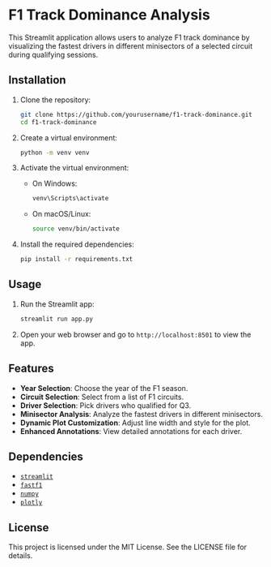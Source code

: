 # F1 Track Dominance Analysis

This Streamlit application allows users to analyze F1 track dominance by visualizing the fastest drivers in different minisectors of a selected circuit during qualifying sessions.

## Installation

1. Clone the repository:
    ```sh
    git clone https://github.com/yourusername/f1-track-dominance.git
    cd f1-track-dominance
    ```

2. Create a virtual environment:
    ```sh
    python -m venv venv
    ```

3. Activate the virtual environment:
    - On Windows:
        ```sh
        venv\Scripts\activate
        ```
    - On macOS/Linux:
        ```sh
        source venv/bin/activate
        ```

4. Install the required dependencies:
    ```sh
    pip install -r requirements.txt
    ```

## Usage

1. Run the Streamlit app:
    ```sh
    streamlit run app.py
    ```

2. Open your web browser and go to `http://localhost:8501` to view the app.

## Features

- **Year Selection**: Choose the year of the F1 season.
- **Circuit Selection**: Select from a list of F1 circuits.
- **Driver Selection**: Pick drivers who qualified for Q3.
- **Minisector Analysis**: Analyze the fastest drivers in different minisectors.
- **Dynamic Plot Customization**: Adjust line width and style for the plot.
- **Enhanced Annotations**: View detailed annotations for each driver.

## Dependencies

- [`streamlit`](command:_github.copilot.openSymbolFromReferences?%5B%22streamlit%22%2C%5B%7B%22uri%22%3A%7B%22%24mid%22%3A1%2C%22fsPath%22%3A%22d%3A%5C%5CFormula%201%5C%5CSector%5C%5Capp.py%22%2C%22_sep%22%3A1%2C%22external%22%3A%22file%3A%2F%2F%2Fd%253A%2FFormula%25201%2FSector%2Fapp.py%22%2C%22path%22%3A%22%2Fd%3A%2FFormula%201%2FSector%2Fapp.py%22%2C%22scheme%22%3A%22file%22%7D%2C%22pos%22%3A%7B%22line%22%3A0%2C%22character%22%3A7%7D%7D%5D%5D "Go to definition")
- [`fastf1`](command:_github.copilot.openSymbolFromReferences?%5B%22fastf1%22%2C%5B%7B%22uri%22%3A%7B%22%24mid%22%3A1%2C%22fsPath%22%3A%22d%3A%5C%5CFormula%201%5C%5CSector%5C%5Capp.py%22%2C%22_sep%22%3A1%2C%22external%22%3A%22file%3A%2F%2F%2Fd%253A%2FFormula%25201%2FSector%2Fapp.py%22%2C%22path%22%3A%22%2Fd%3A%2FFormula%201%2FSector%2Fapp.py%22%2C%22scheme%22%3A%22file%22%7D%2C%22pos%22%3A%7B%22line%22%3A1%2C%22character%22%3A7%7D%7D%5D%5D "Go to definition")
- [`numpy`](command:_github.copilot.openSymbolFromReferences?%5B%22numpy%22%2C%5B%7B%22uri%22%3A%7B%22%24mid%22%3A1%2C%22fsPath%22%3A%22d%3A%5C%5CFormula%201%5C%5CSector%5C%5Capp.py%22%2C%22_sep%22%3A1%2C%22external%22%3A%22file%3A%2F%2F%2Fd%253A%2FFormula%25201%2FSector%2Fapp.py%22%2C%22path%22%3A%22%2Fd%3A%2FFormula%201%2FSector%2Fapp.py%22%2C%22scheme%22%3A%22file%22%7D%2C%22pos%22%3A%7B%22line%22%3A3%2C%22character%22%3A7%7D%7D%5D%5D "Go to definition")
- [`plotly`](command:_github.copilot.openSymbolFromReferences?%5B%22plotly%22%2C%5B%7B%22uri%22%3A%7B%22%24mid%22%3A1%2C%22fsPath%22%3A%22d%3A%5C%5CFormula%201%5C%5CSector%5C%5Capp.py%22%2C%22_sep%22%3A1%2C%22external%22%3A%22file%3A%2F%2F%2Fd%253A%2FFormula%25201%2FSector%2Fapp.py%22%2C%22path%22%3A%22%2Fd%3A%2FFormula%201%2FSector%2Fapp.py%22%2C%22scheme%22%3A%22file%22%7D%2C%22pos%22%3A%7B%22line%22%3A4%2C%22character%22%3A7%7D%7D%5D%5D "Go to definition")

## License

This project is licensed under the MIT License. See the LICENSE file for details.